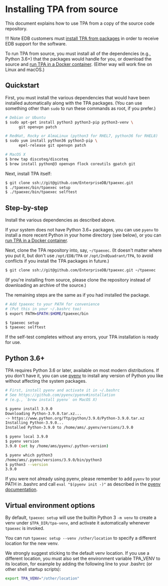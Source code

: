 # Installing TPA from source

This document explains how to use TPA from a copy of the source code
repository.

!!! Note 
      EDB customers must [install TPA from packages](INSTALL.md) in
      order to receive EDB support for the software.

To run TPA from source, you must install all of the dependencies
(e.g., Python 3.6+) that the packages would handle for you, or download
the source and [run TPA in a Docker container](INSTALL-docker.md).
(Either way will work fine on Linux and macOS.)

## Quickstart

First, you must install the various dependencies that would have been
installed automatically along with the TPA packages. (You can use
something other than `sudo` to run these commands as root, if you
prefer.)


```bash
# Debian or Ubuntu 
$ sudo apt-get install python3 python3-pip python3-venv \
      git openvpn patch

# RedHat, Rocky or AlmaLinux (python3 for RHEL7, python36 for RHEL8)
$ sudo yum install python36 python3-pip \
      epel-release git openvpn patch

# MacOS X
$ brew tap discoteq/discoteq
$ brew install python@3 openvpn flock coreutils gpatch git
```

Next, install TPA itself:

```bash
$ git clone ssh://git@github.com/EnterpriseDB/tpaexec.git
$ ./tpaexec/bin/tpaexec setup
$ ./tpaexec/bin/tpaexec selftest
```

## Step-by-step

Install the various dependencies as described above.

If your system does not have Python 3.6+ packages, you can use `pyenv`
to install a more recent Python in your home directory (see below), or
you can [run TPA in a Docker container](INSTALL-docker.md).

Next, clone the TPA repository into, say, `~/tpaexec`. (It doesn't
matter where you put it, but don't use `/opt/EDB/TPA` or
`/opt/2ndQuadrant/TPA`, to avoid conflicts if you install the TPA
packages in future.)

```bash
$ git clone ssh://git@github.com/EnterpriseDB/tpaexec.git ~/tpaexec
```

(If you're installing from source, please clone the repository instead
of downloading an archive of the source.)

The remaining steps are the same as if you had installed the package.

```bash
# Add tpaexec to your PATH for convenience
# (Put this in your ~/.bashrc too)
$ export PATH=$PATH:$HOME/tpaexec/bin

$ tpaexec setup
$ tpaexec selftest
```

If the self-test completes without any errors, your TPA installation
is ready for use.

## Python 3.6+

TPA requires Python 3.6 or later, available on most
modern distributions. If you don't have it, you can use
[pyenv](https://github.com/pyenv/pyenv) to install any version of Python
you like without affecting the system packages.

```bash
# First, install pyenv and activate it in ~/.bashrc
# See https://github.com/pyenv/pyenv#installation
# (e.g., `brew install pyenv` on MacOS X)

$ pyenv install 3.9.0
Downloading Python-3.9.0.tar.xz...
-> https://www.python.org/ftp/python/3.9.0/Python-3.9.0.tar.xz
Installing Python-3.9.0...
Installed Python-3.9.0 to /home/ams/.pyenv/versions/3.9.0

$ pyenv local 3.9.0
$ pyenv version
3.9.0 (set by /home/ams/pyenv/.python-version)

$ pyenv which python3
/home/ams/.pyenv/versions/3.9.0/bin/python3
$ python3 --version
3.9.0
```

If you were not already using pyenv, please remember to add `pyenv` to
your PATH in .bashrc and call `eval "$(pyenv init -)"` as described in
the [pyenv documentation](https://github.com/pyenv/pyenv#installation).

## Virtual environment options

By default, `tpaexec setup` will use the builtin Python 3 `-m venv`
to create a venv under `$TPA_DIR/tpa-venv`, and activate it
automatically whenever `tpaexec` is invoked.

You can run `tpaexec setup --venv /other/location` to specify a
different location for the new venv.

We strongly suggest sticking to the default venv location. If you use a
different location, you must also set the environment variable TPA_VENV
to its location, for example by adding the following line to your
.bashrc (or other shell startup scripts):

```bash
export TPA_VENV="/other/location"
```
